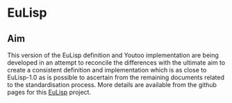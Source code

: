 EuLisp
======

Aim
---

This version of the EuLisp definition and Youtoo implementation are being
developed in an attempt to reconcile the differences with the ultimate aim to
create a consistent definition and implementation which is as close to
EuLisp-1.0 as is possible to ascertain from the remaining documents related to
the standardisation process.  More details are available from the github pages
for this [EuLisp](http://henry.github.com/EuLisp "EuLisp GitHub Project
Homepage") project.
